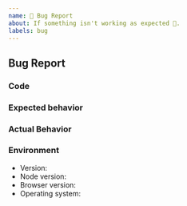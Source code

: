 ```yaml
---
name: 🐛 Bug Report
about: If something isn't working as expected 🤔.
labels: bug
---
```


<!--
Before you report a bug, please check the FAQ to see whether the behavior is actually desired or already known:
https://d-fischer.github.io/twitch/docs/basic-usage/faq.html
Also, please check whether an issue already exists for the behavior you're experiencing.
-->

## Bug Report

### Code

<!--
You can either add your code here:

```ts
var your => (code) => here;
```

or for bigger pieces of code, create a new GitHub repository we can clone to reproduce the problem.
-->

### Expected behavior

<!-- A clear and concise description of what you expected to happen. -->

### Actual Behavior

<!-- A clear and concise description of the behavior. -->

### Environment

- Version: <!-- library versions -->
- Node version: <!-- `node -v` - remove if not applicable -->
- Browser version: <!-- remove if not applicable -->
- Operating system:
